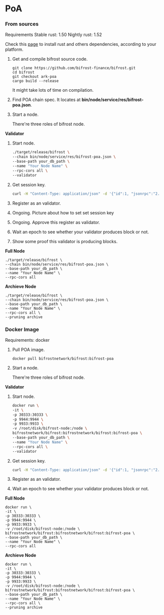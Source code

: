 # PoA

### From sources

Requirements Stable rust: 1.50 Nightly rust: 1.52

Check this [page](https://substrate.dev/docs/en/knowledgebase/getting-started/) to install rust and others dependencies, according to your platform.

1. Get and compile bifrost source code.

   ```text
   git clone https://github.com/bifrost-finance/bifrost.git
   cd bifrost
   git checkout ark-poa
   cargo build --release
   ```

   It might take lots of time on compilation.

2. Find POA chain spec. It locates at **bin/node/service/res/bifrost-poa.json**.
3. Start a node.

   There're three roles of bifrost node.

**Validator**

1. Start node.

   ```bash
   ./target/release/bifrost \
   --chain bin/node/service/res/bifrost-poa.json \
   --base-path your_db_path \
   --name "Your Node Name" \
   --rpc-cors all \
   --validator
   ```

2. Get session key.

   ```bash
   curl -H "Content-Type: application/json" -d '{"id":1, "jsonrpc":"2.0", "method": "author_rotateKeys", "params":[]}' http://localhost:9933
   ```

3. Register as an validator.
4. Ongoing. Picture about how to set set session key
5. Ongoing. Approve this register as validator.
6. Wait an epoch to see whether your validator produces block or not.
7. Show some proof this validator is producing blocks.

**Full Node**

```text
./target/release/bifrost \
--chain bin/node/service/res/bifrost-poa.json \
--base-path your_db_path \
--name "Your Node Name" \
--rpc-cors all
```

**Archieve Node**

```text
./target/release/bifrost \
--chain bin/node/service/res/bifrost-poa.json \
--base-path your_db_path \
--name "Your Node Name" \
--rpc-cors all \
--pruning archive
```

### Docker Image

Requirements: docker

1. Pull POA image.

   ```text
   docker pull bifrostnetwork/bifrost:bifrost-poa
   ```

2. Start a node.

   There're three roles of bifrost node.

**Validator**

1. Start node.

   ```bash
   docker run \
   -it \
   -p 30333:30333 \
   -p 9944:9944 \
   -p 9933:9933 \
   -v /root/disk/bifrost-node:/node \
   bifrostnetwork/bifrost:bifrostnetwork/bifrost:bifrost-poa \
   --base-path your_db_path \
   --name "Your Node Name" \
   --rpc-cors all \
   --validator
   ```

2. Get session key.

   ```bash
   curl -H "Content-Type: application/json" -d '{"id":1, "jsonrpc":"2.0", "method": "author_rotateKeys", "params":[]}' http://localhost:9933
   ```

3. Register as an validator.
4. Wait an epoch to see whether your validator produces block or not.



**Full Node**

```text
docker run \
-it \
-p 30333:30333 \
-p 9944:9944 \
-p 9933:9933 \
-v /root/disk/bifrost-node:/node \
bifrostnetwork/bifrost:bifrostnetwork/bifrost:bifrost-poa \
--base-path your_db_path \
--name "Your Node Name" \
--rpc-cors all
```



**Archieve Node**

```text
docker run \
-it \
-p 30333:30333 \
-p 9944:9944 \
-p 9933:9933 \
-v /root/disk/bifrost-node:/node \
bifrostnetwork/bifrost:bifrostnetwork/bifrost:bifrost-poa \
--base-path your_db_path \
--name "Your Node Name" \
--rpc-cors all \
--pruning archive
```


